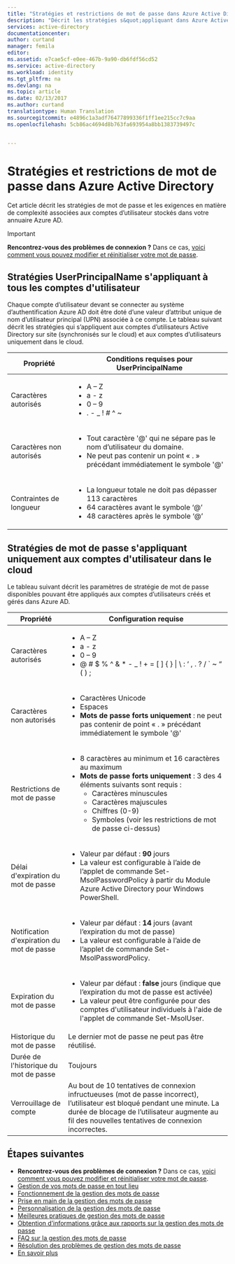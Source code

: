 ```yaml
---
title: "Stratégies et restrictions de mot de passe dans Azure Active Directory | Microsoft Docs"
description: "Décrit les stratégies s&quot;appliquant dans Azure Active Directory, notamment les caractères autorisés, la longueur et l&quot;expiration des mots de passe"
services: active-directory
documentationcenter: 
author: curtand
manager: femila
editor: 
ms.assetid: e7cae5cf-e0ee-467b-9a90-db6fdf56cd52
ms.service: active-directory
ms.workload: identity
ms.tgt_pltfrm: na
ms.devlang: na
ms.topic: article
ms.date: 02/13/2017
ms.author: curtand
translationtype: Human Translation
ms.sourcegitcommit: e4896c1a3adf76477899336f1ff1ee215cc7c9aa
ms.openlocfilehash: 5cb86ac4694d8b763fa693954a8bb1383739497c


---
```

# <a name="password-policies-and-restrictions-in-azure-active-directory"></a>Stratégies et restrictions de mot de passe dans Azure Active Directory
Cet article décrit les stratégies de mot de passe et les exigences en matière de complexité associées aux comptes d’utilisateur stockés dans votre annuaire Azure AD.

> [!IMPORTANT]
> **Rencontrez-vous des problèmes de connexion ?** Dans ce cas, [voici comment vous pouvez modifier et réinitialiser votre mot de passe](active-directory-passwords-update-your-own-password.md).
>
>

## <a name="userprincipalname-policies-that-apply-to-all-user-accounts"></a>Stratégies UserPrincipalName s'appliquant à tous les comptes d'utilisateur
Chaque compte d’utilisateur devant se connecter au système d’authentification Azure AD doit être doté d’une valeur d’attribut unique de nom d’utilisateur principal (UPN) associée à ce compte. Le tableau suivant décrit les stratégies qui s’appliquent aux comptes d’utilisateurs Active Directory sur site (synchronisés sur le cloud) et aux comptes d’utilisateurs uniquement dans le cloud.

| Propriété | Conditions requises pour UserPrincipalName |
| --- | --- |
| Caractères autorisés |<ul> <li>A – Z</li> <li>a - z</li><li>0 – 9</li> <li> . - \_ ! \# ^ \~</li></ul> |
| Caractères non autorisés |<ul> <li>Tout caractère '@' qui ne sépare pas le nom d’utilisateur du domaine.</li> <li>Ne peut pas contenir un point « . » précédant immédiatement le symbole '@'</li></ul> |
| Contraintes de longueur |<ul> <li>La longueur totale ne doit pas dépasser 113 caractères</li><li>64 caractères avant le symbole ‘@’</li><li>48 caractères après le symbole ‘@’</li></ul> |

## <a name="password-policies-that-apply-only-to-cloud-user-accounts"></a>Stratégies de mot de passe s'appliquant uniquement aux comptes d'utilisateur dans le cloud
Le tableau suivant décrit les paramètres de stratégie de mot de passe disponibles pouvant être appliqués aux comptes d’utilisateurs créés et gérés dans Azure AD.

| Propriété | Configuration requise |
| --- | --- |
| Caractères autorisés |<ul><li>A – Z</li><li>a - z</li><li>0 – 9</li> <li>@ # $ % ^ & * - _ ! + = [ ] { } &#124; \ : ‘ , . ? / ` ~ “ ( ) ;</li></ul> |
| Caractères non autorisés |<ul><li>Caractères Unicode</li><li>Espaces</li><li> **Mots de passe forts uniquement** : ne peut pas contenir de point « . » précédant immédiatement le symbole '@'</li></ul> |
| Restrictions de mot de passe |<ul><li>8 caractères au minimum et 16 caractères au maximum</li><li>**Mots de passe forts uniquement** : 3 des 4 éléments suivants sont requis :<ul><li>Caractères minuscules</li><li>Caractères majuscules</li><li>Chiffres (0-9)</li><li>Symboles (voir les restrictions de mot de passe ci-dessus)</li></ul></li></ul> |
| Délai d'expiration du mot de passe |<ul><li>Valeur par défaut : **90** jours </li><li>La valeur est configurable à l’aide de l’applet de commande Set-MsolPasswordPolicy à partir du Module Azure Active Directory pour Windows PowerShell.</li></ul> |
| Notification d'expiration du mot de passe |<ul><li>Valeur par défaut : **14** jours (avant l’expiration du mot de passe)</li><li>La valeur est configurable à l’aide de l’applet de commande Set-MsolPasswordPolicy.</li></ul> |
| Expiration du mot de passe |<ul><li>Valeur par défaut : **false** jours (indique que l’expiration du mot de passe est activée) </li><li>La valeur peut être configurée pour des comptes d'utilisateur individuels à l'aide de l'applet de commande Set-MsolUser. </li></ul> |
| Historique du mot de passe |Le dernier mot de passe ne peut pas être réutilisé. |
| Durée de l'historique du mot de passe |Toujours |
| Verrouillage de compte |Au bout de 10 tentatives de connexion infructueuses (mot de passe incorrect), l’utilisateur est bloqué pendant une minute. La durée de blocage de l’utilisateur augmente au fil des nouvelles tentatives de connexion incorrectes. |

## <a name="next-steps"></a>Étapes suivantes
* **Rencontrez-vous des problèmes de connexion ?** Dans ce cas, [voici comment vous pouvez modifier et réinitialiser votre mot de passe](active-directory-passwords-update-your-own-password.md).
* [Gestion de vos mots de passe en tout lieu](active-directory-passwords.md)
* [Fonctionnement de la gestion des mots de passe](active-directory-passwords-how-it-works.md)
* [Prise en main de la gestion des mots de passe](active-directory-passwords-getting-started.md)
* [Personnalisation de la gestion des mots de passe](active-directory-passwords-customize.md)
* [Meilleures pratiques de gestion des mots de passe](active-directory-passwords-best-practices.md)
* [Obtention d’informations grâce aux rapports sur la gestion des mots de passe](active-directory-passwords-get-insights.md)
* [FAQ sur la gestion des mots de passe](active-directory-passwords-faq.md)
* [Résolution des problèmes de gestion des mots de passe](active-directory-passwords-troubleshoot.md)
* [En savoir plus](active-directory-passwords-learn-more.md)



<!--HONumber=Feb17_HO2-->


